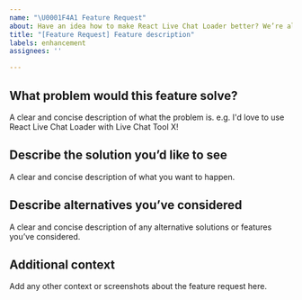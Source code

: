 ```yaml
---
name: "\U0001F4A1 Feature Request"
about: Have an idea how to make React Live Chat Loader better? We’re all ears!
title: "[Feature Request] Feature description"
labels: enhancement
assignees: ''

---
```


## What problem would this feature solve?
A clear and concise description of what the problem is. e.g. I'd love to use React Live Chat Loader with Live Chat Tool X!

## Describe the solution you’d like to see
A clear and concise description of what you want to happen.

## Describe alternatives you’ve considered
A clear and concise description of any alternative solutions or features you’ve considered.

## Additional context
Add any other context or screenshots about the feature request here.